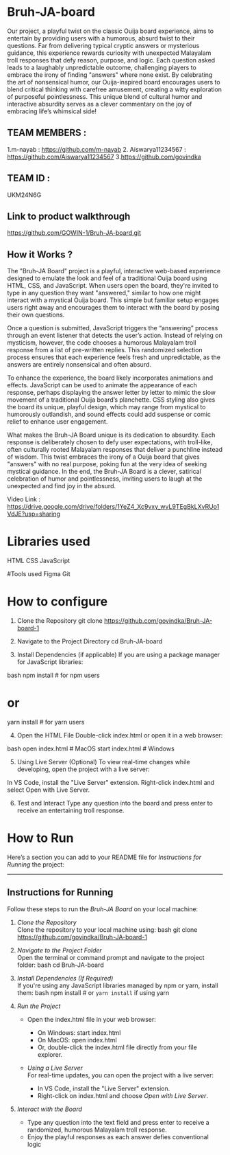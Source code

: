 # Bruh-JA-board
Our project, a playful twist on the classic Ouija board experience, aims to entertain by providing users with a humorous, absurd twist to their questions. Far from delivering typical cryptic answers or mysterious guidance, this experience rewards curiosity with unexpected Malayalam troll responses that defy reason, purpose, and logic. Each question asked leads to a laughably unpredictable outcome, challenging players to embrace the irony of finding "answers" where none exist. By celebrating the art of nonsensical humor, our Ouija-inspired board encourages users to blend critical thinking with carefree amusement, creating a witty exploration of purposeful pointlessness. This unique blend of cultural humor and interactive absurdity serves as a clever commentary on the joy of embracing life’s whimsical side!

## TEAM MEMBERS :
1.m-nayab : https://github.com/m-nayab
2. Aiswarya11234567 : https://github.com/Aiswarya11234567
3.https://github.com/govindka

## TEAM ID :
UKM24N6G

## Link to product walkthrough
https://github.com/GOWIN-1/Bruh-JA-board.git

## How it Works ?
The "Bruh-JA Board" project is a playful, interactive web-based experience designed to emulate the look and feel of a traditional Ouija board using HTML, CSS, and JavaScript. When users open the board, they're invited to type in any question they want "answered," similar to how one might interact with a mystical Ouija board. This simple but familiar setup engages users right away and encourages them to interact with the board by posing their own questions.

Once a question is submitted, JavaScript triggers the “answering” process through an event listener that detects the user’s action. Instead of relying on mysticism, however, the code chooses a humorous Malayalam troll response from a list of pre-written replies. This randomized selection process ensures that each experience feels fresh and unpredictable, as the answers are entirely nonsensical and often absurd.

To enhance the experience, the board likely incorporates animations and effects. JavaScript can be used to animate the appearance of each response, perhaps displaying the answer letter by letter to mimic the slow movement of a traditional Ouija board’s planchette. CSS styling also gives the board its unique, playful design, which may range from mystical to humorously outlandish, and sound effects could add suspense or comic relief to enhance user engagement.

What makes the Bruh-JA Board unique is its dedication to absurdity. Each response is deliberately chosen to defy user expectations, with troll-like, often culturally rooted Malayalam responses that deliver a punchline instead of wisdom. This twist embraces the irony of a Ouija board that gives "answers" with no real purpose, poking fun at the very idea of seeking mystical guidance. In the end, the Bruh-JA Board is a clever, satirical celebration of humor and pointlessness, inviting users to laugh at the unexpected and find joy in the absurd.

Video Link : https://drive.google.com/drive/folders/1YeZ4_Xc9vxy_wvL9TEgBkLXvRUo1VdJE?usp=sharing

# Libraries used
HTML
CSS 
JavaScript

#Tools used
Figma
Git

# How to configure
1. Clone the Repository
git clone https://github.com/govindka/Bruh-JA-board-1

2. Navigate to the Project Directory
cd Bruh-JA-board

3. Install Dependencies (if applicable)
If you are using a package manager for JavaScript libraries:

bash
npm install      # for npm users
# or
yarn install     # for yarn users

4. Open the HTML File
Double-click index.html or open it in a web browser:

bash
open index.html  # MacOS
start index.html # Windows

5. Using Live Server (Optional)
To view real-time changes while developing, open the project with a live server:

In VS Code, install the "Live Server" extension.
Right-click index.html and select Open with Live Server.

6. Test and Interact
Type any question into the board and press enter to receive an entertaining troll response.

# How to Run
Here’s a section you can add to your README file for *Instructions for Running* the project:

---

## Instructions for Running

Follow these steps to run the *Bruh-JA Board* on your local machine:

1. *Clone the Repository*  
   Clone the repository to your local machine using:
   bash
   git clone https://github.com/govindka/Bruh-JA-board-1
   

2. *Navigate to the Project Folder*  
   Open the terminal or command prompt and navigate to the project folder:
   bash
   cd Bruh-JA-board
   

3. *Install Dependencies (If Required)*  
   If you're using any JavaScript libraries managed by npm or yarn, install them:
   bash
   npm install   # or `yarn install` if using yarn
   

4. *Run the Project*  
   - Open the index.html file in your web browser:
     - On Windows: start index.html
     - On MacOS: open index.html
     - Or, double-click the index.html file directly from your file explorer.
   
   - *Using a Live Server*  
     For real-time updates, you can open the project with a live server:
     - In VS Code, install the "Live Server" extension.
     - Right-click on index.html and choose *Open with Live Server*.

5. *Interact with the Board*  
   - Type any question into the text field and press enter to receive a randomized, humorous Malayalam troll response.
   - Enjoy the playful responses as each answer defies conventional logic
